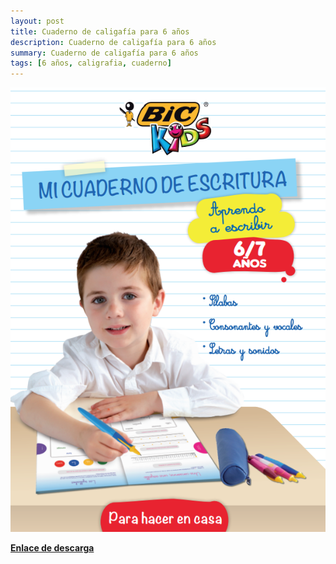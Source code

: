 ```yaml
---
layout: post
title: Cuaderno de caligafía para 6 años
description: Cuaderno de caligafía para 6 años
summary: Cuaderno de caligafía para 6 años
tags: [6 años, caligrafia, cuaderno]
---
```


![imagen](/images/a0309c1f-b144-436d-a0e3-0135b761a251.png)

[**Enlace de descarga**](https://drive.google.com/file/d/1S9GIcys15cgwBGwacVPsbX7WHbi3uhBj/view?usp=sharing)
